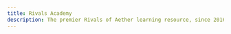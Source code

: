 ```yaml
---
title: Rivals Academy
description: The premier Rivals of Aether learning resource, since 2016.
---
```



